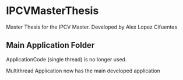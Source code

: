 # IPCVMasterThesis
Master Thesis for the IPCV Master. Developed by Alex Lopez Cifuentes

## Main Application Folder
ApplicationCode (single thread) is no longer used.

Multithread Application now has the main developed application
